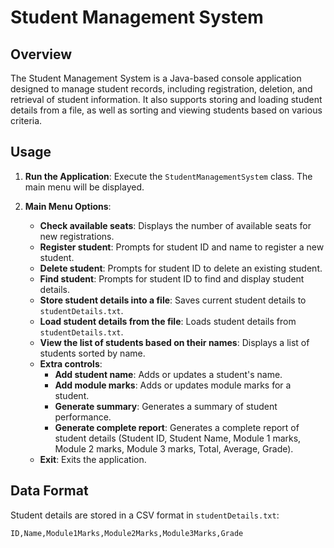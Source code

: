 # Student Management System

## Overview

The Student Management System is a Java-based console application designed to manage student records, including registration, deletion, and retrieval of student information. It also supports storing and loading student details from a file, as well as sorting and viewing students based on various criteria.

## Usage

1. **Run the Application**:
   Execute the `StudentManagementSystem` class. The main menu will be displayed.

2. **Main Menu Options**:
   - **Check available seats**: Displays the number of available seats for new registrations.
   - **Register student**: Prompts for student ID and name to register a new student.
   - **Delete student**: Prompts for student ID to delete an existing student.
   - **Find student**: Prompts for student ID to find and display student details.
   - **Store student details into a file**: Saves current student details to `studentDetails.txt`.
   - **Load student details from the file**: Loads student details from `studentDetails.txt`.
   - **View the list of students based on their names**: Displays a list of students sorted by name.
   - **Extra controls**:
     - **Add student name**: Adds or updates a student's name.
     - **Add module marks**: Adds or updates module marks for a student.
     - **Generate summary**: Generates a summary of student performance.
     - **Generate complete report**: Generates a complete report of student details (Student ID, Student Name, Module 1 marks, Module 2 marks, Module 3 marks, Total, Average, Grade).
   - **Exit**: Exits the application.

## Data Format

Student details are stored in a CSV format in `studentDetails.txt`:
```
ID,Name,Module1Marks,Module2Marks,Module3Marks,Grade
```
